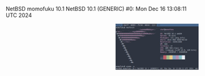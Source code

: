 NetBSD momofuku 10.1 NetBSD 10.1 (GENERIC) #0: Mon Dec 16 13:08:11 UTC 2024






<a href="https://github.com/ChefIronBelly/NetBSD/blob/master/moneyshot.jpg"><img src="https://github.com/ChefIronBelly/NetBSD/blob/master/moneyshot.jpg" width="43%" align="right"></a>

